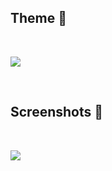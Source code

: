 ## Theme 🎨
<br>

![](https://i.imgur.com/h2p03DF.png)

<br>

## Screenshots 📸
<br>

![](https://i.imgur.com/LNh3llU.png)

<br>
